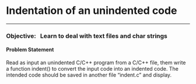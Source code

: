 # Indentation of an unindented code
---     
### Objective: &nbsp;&nbsp;Learn to deal with text files and char strings

#### Problem Statement
Read as input an unindented C/C++ program from a C/C++ file, them write a function indent() to convert the input code into an indented code. The intended code should be saved in another file “indent.c” and display.
